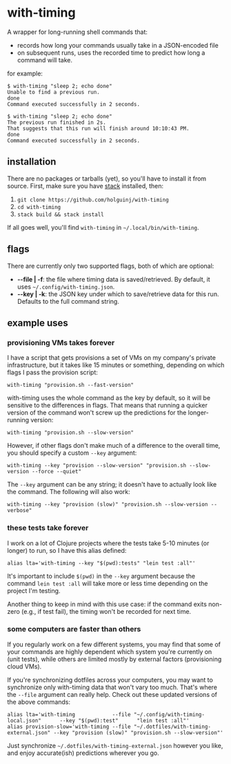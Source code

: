 # with-timing

A wrapper for long-running shell commands that:

* records how long your commands usually take in a JSON-encoded file
* on subsequent runs, uses the recorded time to predict how long a command will take.

for example:

```
$ with-timing "sleep 2; echo done"
Unable to find a previous run.
done
Command executed successfully in 2 seconds.

$ with-timing "sleep 2; echo done"
The previous run finished in 2s.
That suggests that this run will finish around 10:10:43 PM.
done
Command executed successfully in 2 seconds.
```

## installation

There are no packages or tarballs (yet), so you'll have to install it from source.
First, make sure you have [stack](https://haskellstack.org) installed, then:

1. `git clone https://github.com/holguinj/with-timing`
2. `cd with-timing`
3. `stack build && stack install`

If all goes well, you'll find `with-timing` in `~/.local/bin/with-timing`.

## flags

There are currently only two supported flags, both of which are optional:

* **--file | -f**: the file where timing data is saved/retrieved. By default, it uses `~/.config/with-timing.json`.
* **--key | -k**: the JSON key under which to save/retrieve data for this run. Defaults to the full command string.

## example uses

### provisioning VMs takes forever

I have a script that gets provisions a set of VMs on my company's private infrastructure, but it takes like 15 minutes or something, depending on which flags I pass the provision script:

```
with-timing "provision.sh --fast-version"
```

with-timing uses the whole command as the key by default, so it will be sensitive to the differences in flags.
That means that running a quicker version of the command won't screw up the predictions for the longer-running version:

```
with-timing "provision.sh --slow-version"
```

However, if other flags don't make much of a difference to the overall time, you should specify a custom `--key` argument:

```
with-timing --key "provision --slow-version" "provision.sh --slow-version --force --quiet"
```

The `--key` argument can be any string; it doesn't have to actually look like the command.
The following will also work:

```
with-timing --key "provision (slow)" "provision.sh --slow-version --verbose"
```

### these tests take forever

I work on a lot of Clojure projects where the tests take 5-10 minutes (or longer) to run, so I have this alias defined:

`alias lta='with-timing --key "$(pwd):tests" "lein test :all"'`

It's important to include `$(pwd)` in the `--key` argument because the command `lein test :all` will take more or less time depending on the project I'm testing.

Another thing to keep in mind with this use case: if the command exits non-zero (e.g., if test fail), the timing won't be recorded for next time.

### some computers are faster than others

If you regularly work on a few different systems, you may find that some of your commands are highly dependent which system you're currently on (unit tests), while others are limited mostly by external factors (provisioning cloud VMs).

If you're synchronizing dotfiles across your computers, you may want to synchronize only with-timing data that won't vary too much.
That's where the `--file` argument can really help. Check out these updated versions of the above commands:

```
alias lta='with-timing            --file "~/.config/with-timing-local.json"      --key "$(pwd):test"      "lein test :all"'
alias provision-slow='with-timing --file "~/.dotfiles/with-timing-external.json" --key "provision (slow)" "provision.sh --slow-version"'
```

Just synchronize `~/.dotfiles/with-timing-external.json` however you like, and enjoy accurate(ish) predictions wherever you go.
